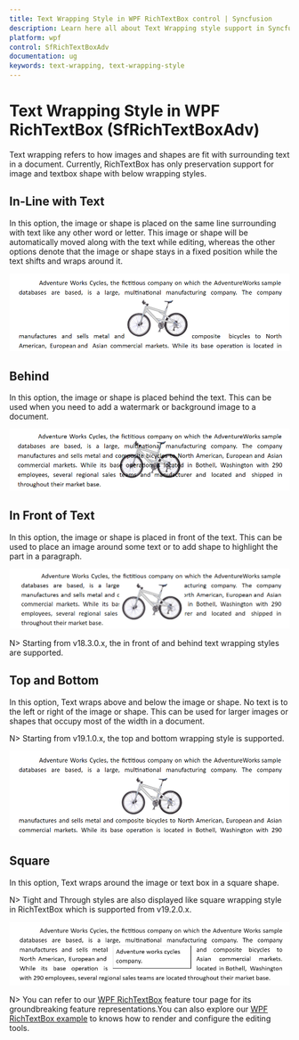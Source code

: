 ```yaml
---
title: Text Wrapping Style in WPF RichTextBox control | Syncfusion
description: Learn here all about Text Wrapping style support in Syncfusion WPF RichTextBox (SfRichTextBoxAdv) control and more.
platform: wpf
control: SfRichTextBoxAdv
documentation: ug
keywords: text-wrapping, text-wrapping-style
---
```

# Text Wrapping Style in WPF RichTextBox (SfRichTextBoxAdv)
Text wrapping refers to how images and shapes are fit with surrounding text in a document. Currently, RichTextBox has only preservation support for image and textbox shape with below wrapping styles.

## In-Line with Text
In this option, the image or shape is placed on the same line surrounding with text like any other word or letter. This image or shape will be automatically moved along with the text while editing, whereas the other options denote that the image or shape stays in a fixed position while the text shifts and wraps around it.

![view of image with inline wrapping style in RichTextBox](Text-Wrapping-Style_images/inline-textwrapping.PNG)

## Behind
In this option, the image or shape is placed behind the text. This can be used when you need to add a watermark or background image to a document.

![view of image with behind wrapping style in RichTextBox](Text-Wrapping-Style_images/behind-textwrapping.PNG)

## In Front of Text
In this option, the image or shape is placed in front of the text. This can be used to place an image around some text or to add shape to highlight the part in a paragraph.

![view of image with in front of text wrapping style in RichTextBox](Text-Wrapping-Style_images/infront-textwrapping.PNG)

N> Starting from v18.3.0.x, the in front of and behind text wrapping styles are supported.

## Top and Bottom
In this option, Text wraps above and below the image or shape. No text is to the left or right of the image or shape. This can be used for larger images or shapes that occupy most of the width in a document.

N> Starting from v19.1.0.x, the top and bottom wrapping style is supported.

![view of image with top and bottom wrapping style in RichTextBox](Text-Wrapping-Style_images/topandbottom-textwrapping.PNG)

## Square
In this option, Text wraps around the image or text box in a square shape.

N> Tight and Through styles are also displayed like square wrapping style in RichTextBox which is supported from v19.2.0.x.

![view of shape with square wrapping style in RichTextBox](Text-Wrapping-Style_images/square-textwrapping.PNG)

N> You can refer to our [WPF RichTextBox](https://www.syncfusion.com/wpf-controls/richtextbox) feature tour page for its groundbreaking feature representations.You can also explore our [WPF RichTextBox example](https://github.com/syncfusion/wpf-demos/tree/master/richtextbox) to knows how to render and configure the editing tools.
